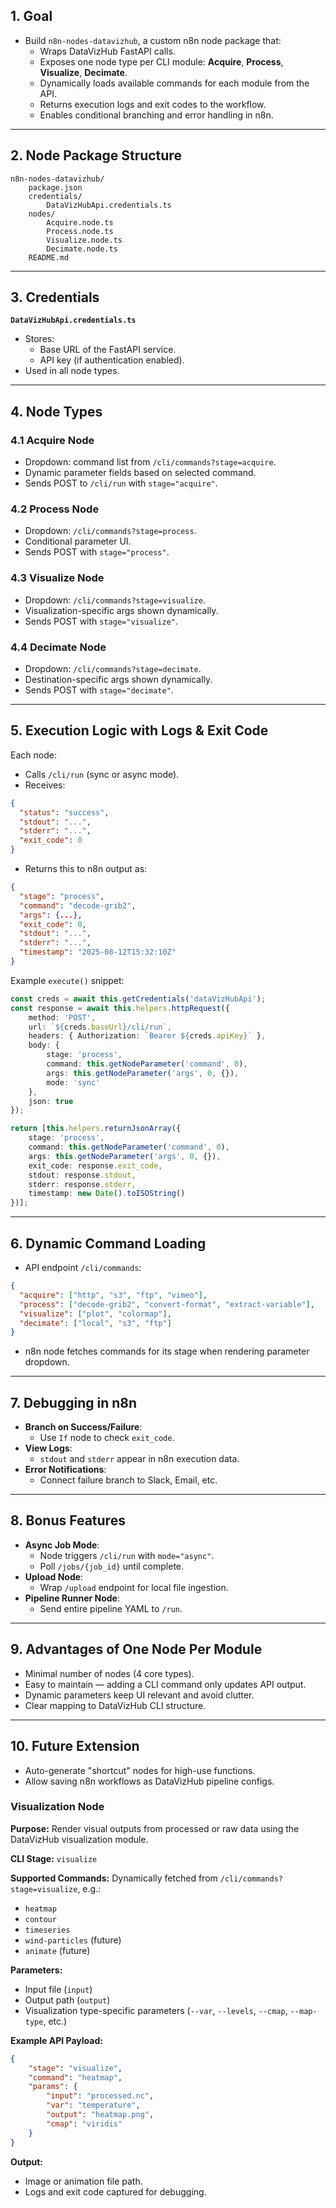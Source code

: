## 1. Goal
- Build `n8n-nodes-datavizhub`, a custom n8n node package that:
  - Wraps DataVizHub FastAPI calls.
  - Exposes one node type per CLI module: **Acquire**, **Process**, **Visualize**, **Decimate**.
  - Dynamically loads available commands for each module from the API.
  - Returns execution logs and exit codes to the workflow.
  - Enables conditional branching and error handling in n8n.

---

## 2. Node Package Structure
```
n8n-nodes-datavizhub/
    package.json
    credentials/
        DataVizHubApi.credentials.ts
    nodes/
        Acquire.node.ts
        Process.node.ts
        Visualize.node.ts
        Decimate.node.ts
    README.md
```

---

## 3. Credentials
**`DataVizHubApi.credentials.ts`**
- Stores:
  - Base URL of the FastAPI service.
  - API key (if authentication enabled).
- Used in all node types.

---

## 4. Node Types

### 4.1 Acquire Node
- Dropdown: command list from `/cli/commands?stage=acquire`.
- Dynamic parameter fields based on selected command.
- Sends POST to `/cli/run` with `stage="acquire"`.

### 4.2 Process Node
- Dropdown: `/cli/commands?stage=process`.
- Conditional parameter UI.
- Sends POST with `stage="process"`.

### 4.3 Visualize Node
- Dropdown: `/cli/commands?stage=visualize`.
- Visualization-specific args shown dynamically.
- Sends POST with `stage="visualize"`.

### 4.4 Decimate Node
- Dropdown: `/cli/commands?stage=decimate`.
- Destination-specific args shown dynamically.
- Sends POST with `stage="decimate"`.

---

## 5. Execution Logic with Logs & Exit Code
Each node:
- Calls `/cli/run` (sync or async mode).
- Receives:
```json
{
  "status": "success",
  "stdout": "...",
  "stderr": "...",
  "exit_code": 0
}
```
- Returns this to n8n output as:
```json
{
  "stage": "process",
  "command": "decode-grib2",
  "args": {...},
  "exit_code": 0,
  "stdout": "...",
  "stderr": "...",
  "timestamp": "2025-08-12T15:32:10Z"
}
```

Example `execute()` snippet:
```ts
const creds = await this.getCredentials('dataVizHubApi');
const response = await this.helpers.httpRequest({
    method: 'POST',
    url: `${creds.baseUrl}/cli/run`,
    headers: { Authorization: `Bearer ${creds.apiKey}` },
    body: {
        stage: 'process',
        command: this.getNodeParameter('command', 0),
        args: this.getNodeParameter('args', 0, {}),
        mode: 'sync'
    },
    json: true
});

return [this.helpers.returnJsonArray({
    stage: 'process',
    command: this.getNodeParameter('command', 0),
    args: this.getNodeParameter('args', 0, {}),
    exit_code: response.exit_code,
    stdout: response.stdout,
    stderr: response.stderr,
    timestamp: new Date().toISOString()
})];
```

---

## 6. Dynamic Command Loading
- API endpoint `/cli/commands`:
```json
{
  "acquire": ["http", "s3", "ftp", "vimeo"],
  "process": ["decode-grib2", "convert-format", "extract-variable"],
  "visualize": ["plot", "colormap"],
  "decimate": ["local", "s3", "ftp"]
}
```
- n8n node fetches commands for its stage when rendering parameter dropdown.

---

## 7. Debugging in n8n
- **Branch on Success/Failure**:
  - Use `If` node to check `exit_code`.
- **View Logs**:
  - `stdout` and `stderr` appear in n8n execution data.
- **Error Notifications**:
  - Connect failure branch to Slack, Email, etc.

---

## 8. Bonus Features
- **Async Job Mode**:
  - Node triggers `/cli/run` with `mode="async"`.
  - Poll `/jobs/{job_id}` until complete.
- **Upload Node**:
  - Wrap `/upload` endpoint for local file ingestion.
- **Pipeline Runner Node**:
  - Send entire pipeline YAML to `/run`.

---

## 9. Advantages of One Node Per Module
- Minimal number of nodes (4 core types).
- Easy to maintain — adding a CLI command only updates API output.
- Dynamic parameters keep UI relevant and avoid clutter.
- Clear mapping to DataVizHub CLI structure.

---

## 10. Future Extension
- Auto-generate "shortcut" nodes for high-use functions.
- Allow saving n8n workflows as DataVizHub pipeline configs.


### Visualization Node
**Purpose:** Render visual outputs from processed or raw data using the DataVizHub visualization module.

**CLI Stage:** `visualize`

**Supported Commands:** Dynamically fetched from `/cli/commands?stage=visualize`, e.g.:
- `heatmap`
- `contour`
- `timeseries`
- `wind-particles` (future)
- `animate` (future)

**Parameters:**
- Input file (`input`)
- Output path (`output`)
- Visualization type-specific parameters (`--var`, `--levels`, `--cmap`, `--map-type`, etc.)

**Example API Payload:**
```json
{
    "stage": "visualize",
    "command": "heatmap",
    "params": {
        "input": "processed.nc",
        "var": "temperature",
        "output": "heatmap.png",
        "cmap": "viridis"
    }
}
```

**Output:**
- Image or animation file path.
- Logs and exit code captured for debugging.
